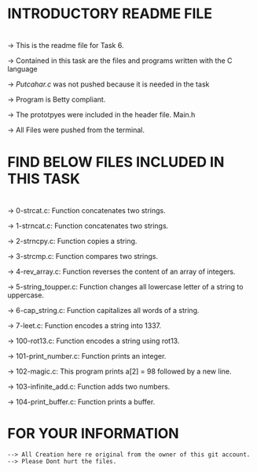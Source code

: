# INTRODUCTORY README FILE
#
-> This is the readme file for Task 6.

-> Contained in this task are the files and programs written with the C language

-> _Putcahar.c_ was not pushed because it is needed in the task

-> Program is Betty compliant.

-> The prototpyes were included in the header file. Main.h

-> All Files were pushed from the terminal.

# FIND BELOW FILES INCLUDED IN THIS TASK
#
-> 0-strcat.c: Function concatenates two strings.

-> 1-strncat.c: Function concatenates two strings.

-> 2-strncpy.c: Function copies a string.

-> 3-strcmp.c: Function compares two strings.

-> 4-rev_array.c: Function reverses the content of an array of integers.

-> 5-string_toupper.c: Function changes all lowercase letter of a string to uppercase.

-> 6-cap_string.c: Function capitalizes all words of a string.

-> 7-leet.c: Function encodes a string into 1337.

-> 100-rot13.c: Function encodes a string using rot13.

-> 101-print_number.c: Function prints an integer.

-> 102-magic.c: This program prints a[2] = 98 followed by a new line.

-> 103-infinite_add.c: Function adds two numbers.

-> 104-print_buffer.c: Function prints a buffer.
#
# FOR YOUR INFORMATION
	--> All Creation here re original from the owner of this git account.
	--> Please Dont hurt the files.

